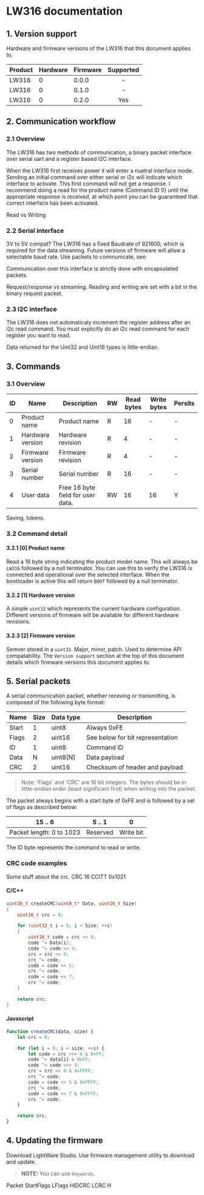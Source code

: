 
# LW316 documentation

## 1. Version support
Hardware and firmware versions of the LW316 that this document applies to.

|Product|Hardware|Firmware|Supported|
|----|--------|--------|:-------:|
|LW316|0       |0.0.0   |-       |
|LW316|0       |0.1.0   |-       |
|LW316|0       |0.2.0   |Yes     |

## 2. Communication workflow

### 2.1 Overview

The LW316 has two methods of communication, a binary packet interface over serial uart and a register based I2C interface.

When the LW316 first receives power it will enter a nuetral interface mode. Sending an initial command over either serial or i2c will indicate which interface to activate. This first command will not get a response. I recommend doing a read for the product name (Command ID 0) until the appropriate response is received, at which point you can be guaranteed that correct interface has been activated.

Read vs Writing

### 2.2 Serial interface

3V to 5V compat? The LW316 has a fixed Baudrate of 921600, which is required for the data streaming. Future versions of firmware will allow a selectable baud rate.
Use packets to communicate, see: 

Communication over this interface is strictly done with encapsulated packets.

Request/response vs streaming.
Reading and writing are set with a bit in the binary request packet.

### 2.3 I2C interface

The LW316 does not automaticaly increment the register address after an i2c read command. You must explicitly do an i2c read command for each register you want to read.

Data returned for the Uint32 and Uint16 types is little-endian.

## 3. Commands

### 3.1 Overview
|ID|Name|Description|RW|Read bytes|Write bytes|Persits|
|---|---|---|---|---|---|---|
|0|Product name|Product name|R|16|-|-|
|1|Hardware version|Hardware revision|R|4|-|-|
|2|Firmware version|Firmware revision|R|4|-|-|
|3|Serial number|Serial number|R|16|-|-|
|4|User data|Free 16 byte field for user data.|RW|16|16|Y|

Saving, tokens.

### 3.2 Command detail

#### 3.2.1 [0] Product name
Read a 16 byte string indicating the product model name. This will always be `LW316` followed by a null terminator. You can use this to verify the LW316 is connected and operational over the selected interface. When the bootloader is active this will return `BOOT` followed by a null terminator.

#### 3.2.2 [1] Hardware version
A simple `uint32` which represents the current hardware configuration. Different versions of firmware will be available for different hardware revisions.

#### 3.2.3 [2] Firmware version
Semver stored in a `uint32`. Major, minor, patch. Used to determine API compatability. The `Version support` section at the top of this document details which firmware versions this document applies to.

## 5. Serial packets

A serial communication packet, whether receving or transmitting, is composed of the following byte format:

| Name | Size | Data type | Description |
|------|-------------|------|-----------|
| Start | 1 | uint8 | Always 0xFE |
| Flags | 2 | uint16 | See below for bit representation |
| ID | 1 | uint8 | Command ID |
| Data | N | uint8[N] | Data payload |
| CRC | 2 | uint16 | Checksum of header and payload |

> Note: 'Flags' and 'CRC' are 16 bit integers. The bytes should be in little-endian order (least significant first) when writing into the packet.

The packet always begins with a start byte of 0xFE and is followed by a set of flags as described below:

| 15 .. 6 | 5 .. 1 | 0 |
|---|---|---|
| Packet length: 0 to 1023 | Reserved | Write bit |

The ID byte represents the command to read or write.




### CRC code examples
Some stuff about the crc. CRC 16 CCITT 0x1021

#### C/C++
```c
uint16_t createCRC(uint8_t* Data, uint16_t Size)
{
    uint16_t crc = 0;

    for (uint32_t i = 0; i < Size; ++i)
    {
        uint16_t code = crc >> 8;
        code ^= Data[i];
        code ^= code >> 4;
        crc = crc << 8;
        crc ^= code;
        code = code << 5;
        crc ^= code;
        code = code << 7;
        crc ^= code;
    }

    return crc;
}
```

#### Javascript
```javascript
function createCRC(data, size) {
    let crc = 0;

    for (let i = 0; i < size; ++i) {
        let code = crc >>> 8 & 0xFF;
        code ^= data[i] & 0xFF;
        code ^= code >>> 4;
        crc = crc << 8 & 0xFFFF;
        crc ^= code;
        code = code << 5 & 0xFFFF;
        crc ^= code;
        code = code << 7 & 0xFFFF;
        crc ^= code;
    }

    return crc;
}
```

## 4. Updating the firmware

Download LightWare Studio. Use firmware management utility to download and update.

> **NOTE:** You can use `keywords`.


<div class="p-b">
    <div class="p-main">
        <span>Packet</span>
        <span class="p-s">Start</span><span class="p-s">Flags L</span><span class="p-s">Flags H</span><span class="p-s">ID</span><span class="p-s">CRC L</span><span class="p-s">CRC H</span>
    </div>
</div>